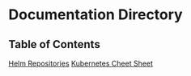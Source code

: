 # Documentation Directory

## Table of Contents
[Helm Repositories](helm-repos.md)
[Kubernetes Cheet Sheet](kube-cheatsheet.md)

